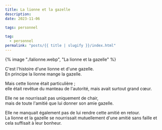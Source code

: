 ```yaml
---
title: La lionne et la gazelle
description:  
date: 2023-11-06

tags: personnel
  
tag: 
  - personnel
permalink: "posts/{{ title | slugify }}/index.html"
---
```

{% image "./lalionne.webp", "La lionne et la gazelle" %}  



C'est l'histoire d'une lionne et d'une gazelle.  
En principe la lionne mange la gazelle. 
  
Mais cette lionne était particulière ;  
elle était revêtue du manteau de l'autorité, mais avait surtout grand cœur.   

Elle ne se nourrissait pas uniquement de chair,   
mais de toute l'amitié que lui donner son amie gazelle.  
 
Elle ne manquait également pas de lui rendre cette amitié en retour.  
La lionne et la gazelle se nourrissait mutuellement d'une amitié sans faille et cela suffisait à leur bonheur.